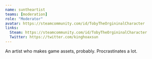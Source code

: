 ```yaml
---
name: suntheartist
teams: [moderation]
role: "Moderator"
avatar: https://steamcommunity.com/id/TobyTheOrgininalCharacter
links: 
  Steam: https://steamcommunity.com/id/TobyTheOrgininalCharacter
  Twitter: https://twitter.com/kinghoaxsun
---
```

An artist who makes game assets, probably. Procrastinates a lot.
